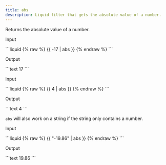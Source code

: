 ```yaml
---
title: abs
description: Liquid filter that gets the absolute value of a number.
---
```


Returns the absolute value of a number.

<p class="code-label">Input</p>
```liquid
{% raw %}
{{ -17 | abs }}
{% endraw %}
```

<p class="code-label">Output</p>
```text
17
```

<p class="code-label">Input</p>
```liquid
{% raw %}
{{ 4 | abs }}
{% endraw %}
```

<p class="code-label">Output</p>
```text
4
```

`abs` will also work on a string if the string only contains a number.

<p class="code-label">Input</p>
```liquid
{% raw %}
{{ "-19.86" | abs }}
{% endraw %}
```

<p class="code-label">Output</p>
```text
19.86
```